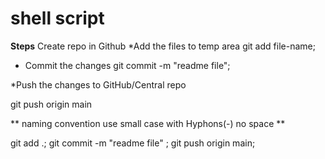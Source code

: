 # shell script

**Steps**
Create repo  in Github
*Add the files to temp area
    git add file-name; 

* Commit the changes
git commit -m "readme file";

*Push the changes to GitHub/Central repo

 git push origin main

 ** naming convention use small case with Hyphons(-) no space **

 git add .; git commit -m "readme file" ; git push origin main;
 